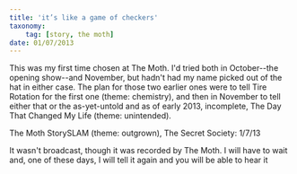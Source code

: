 ```yaml
---
title: 'it’s like a game of checkers'
taxonomy:
    tag: [story, the moth]
date: 01/07/2013
---
```

This was my first time chosen at The Moth. I'd tried both in October--the opening show--and November, but hadn't had my name picked out of the hat in either case. The plan for those two earlier ones were to tell Tire Rotation for the first one (theme: chemistry), and then in November to tell either that or the as-yet-untold and as of early 2013, incomplete, The Day That Changed My Life (theme: unintended).

The Moth StorySLAM (theme: outgrown), The Secret Society: 1/7/13

It wasn't broadcast, though it was recorded by The Moth. I will have to wait and, one of these days, I will tell it again and you will be able to hear it
